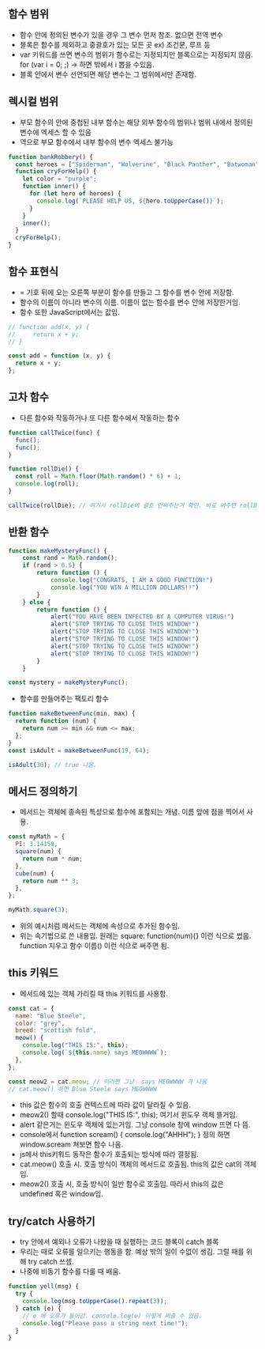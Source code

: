 ## 함수 범위

- 함수 안에 정의된 변수가 있을 경우 그 변수 먼저 참조. 없으면 전역 변수
- 블록은 함수를 제외하고 중괄호가 있는 모든 곳 ex) 조건문, 루프 등
- var 키워드를 쓰면 변수의 범위가 함수로는 지정되지만 블록으로는 지정되지 않음. for (var i = 0; ;) -> 하면 밖에서 i 뽑을 수있음.
- 블록 안에서 변수 선언되면 해당 변수는 그 범위에서만 존재함.

## 렉시컬 범위

- 부모 함수의 안에 중첩된 내부 함수는 해당 외부 함수의 범위나 범위 내에서 정의된 변수에 엑세스 할 수 있음
- 역으로 부모 함수에서 내부 함수의 변수 엑세스 불가능

```js
function bankRobbery() {
  const heroes = ["Spiderman", "Wolverine", "Black Panther", "Batwoman"];
  function cryForHelp() {
    let color = "purple";
    function inner() {
      for (let hero of heroes) {
        console.log(`PLEASE HELP US, ${hero.toUpperCase()}`);
      }
    }
    inner();
  }
  cryForHelp();
}
```

## 함수 표현식

- = 기호 뒤에 오는 오른쪽 부분이 함수를 만들고 그 함수를 변수 안에 저장함.
- 함수의 이름이 아니라 변수의 이름. 이름이 없는 함수를 변수 안에 저장한거임.
- 함수 또한 JavaScript에서는 값임.

```js
// function add(x, y) {
//     return x + y;
// }

const add = function (x, y) {
  return x + y;
};
```

## 고차 함수

- 다른 함수와 작동하거나 또 다른 함수에서 작동하는 함수

```js
function callTwice(func) {
  func();
  func();
}

function rollDie() {
  const roll = Math.floor(Math.random() * 6) + 1;
  console.log(roll);
}

callTwice(rollDie); // 여기서 rollDie에 괄호 안써주는거 확인. 바로 써주면 rollDie 함수 실행을 해서 반환된 값을 callTwice의 인자로 넣어줌.
```

## 반환 함수

```js
function makeMysteryFunc() {
    const rand = Math.random();
    if (rand > 0.5) {
        return function () {
            console.log("CONGRATS, I AM A GOOD FUNCTION!")
            console.log("YOU WIN A MILLION DOLLARS!!")
        }
    } else {
        return function () {
            alert("YOU HAVE BEEN INFECTED BY A COMPUTER VIRUS!")
            alert("STOP TRYING TO CLOSE THIS WINDOW!")
            alert("STOP TRYING TO CLOSE THIS WINDOW!")
            alert("STOP TRYING TO CLOSE THIS WINDOW!")
            alert("STOP TRYING TO CLOSE THIS WINDOW!")
            alert("STOP TRYING TO CLOSE THIS WINDOW!")
        }
    }

const mystery = makeMysteryFunc();
```

- 함수를 만들어주는 팩토리 함수

```js
function makeBetweenFunc(min, max) {
  return function (num) {
    return num >= min && num <= max;
  };
}
const isAdult = makeBetweenFunc(19, 64);

isAdult(30); // true 나옴.
```

## 메서드 정의하기

- 메서드는 객체에 종속된 특성으로 함수에 포함되는 개념. 이름 앞에 점을 찍어서 사용.

```js
const myMath = {
  PI: 3.14159,
  square(num) {
    return num * num;
  },
  cube(num) {
    return num ** 3;
  },
};

myMath.square(3);
```

- 위의 예시처럼 메서드는 객체에 속성으로 추가된 함수임.
- 위는 속기법으로 쓴 내용임. 원래는 square: function(num){} 이런 식으로 썼음. function 지우고 함수 이름() 이런 식으로 써주면 됨.

## this 키워드

- 메서드에 있는 객체 가리킬 때 this 키워드를 사용함.

```js
const cat = {
  name: "Blue Steele",
  color: "grey",
  breed: "scottish fold",
  meow() {
    console.log("THIS IS:", this);
    console.log(`${this.name} says MEOWWWW`);
  },
};

const meow2 = cat.meow; // 이러면 그냥  says MEOWWWW 가 나옴
// cat.meow() 하면 Blue Steele says MEOWWWW
```

- this 값은 함수의 호출 컨텍스트에 따라 값이 달라질 수 있음.
- meow2() 할때 console.log("THIS IS:", this); 여기서 윈도우 객체 뜰거임.
- alert 같은거는 윈도우 객체에 있는거임. 그냥 console 창에 window 뜨면 다 뜸.
- console에서 function scream() { console.log("AHHH"); } 정의 하면 window.scream 쳐보면 함수 나옴.
- js에서 this키워드 동작은 함수가 호출되는 방식에 따라 결정됨.
- cat.meow() 호출 시. 호출 방식이 객체의 메서드로 호출됨. this의 값은 cat의 객체임.
- meow2() 호출 시, 호출 방식이 일반 함수로 호출임. 따라서 this의 값은 undefined 혹은 window임.

## try/catch 사용하기

- try 안에서 예외나 오류가 나왔을 때 실행하는 코드 블록이 catch 블록
- 우리는 때로 오류를 일으키는 행동을 함. 예상 밖의 일이 수없이 생김. 그럴 때를 위해 try catch 쓰셈.
- 나중에 비동기 함수를 다룰 때 배움.

```js
function yell(msg) {
  try {
    console.log(msg.toUpperCase().repeat(3));
  } catch (e) {
    // e 에 오류가 들어감. console.log(e) 이렇게 써줄 수 있음.
    console.log("Please pass a string next time!");
  }
}
```
